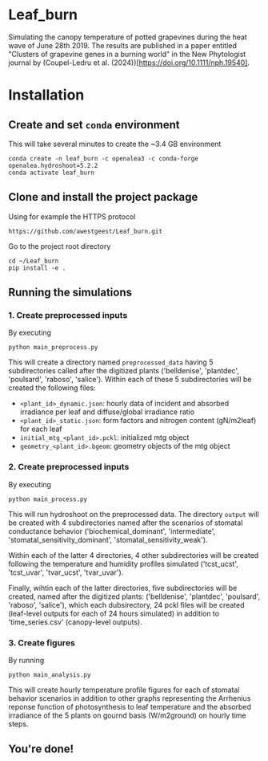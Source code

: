 # Leaf_burn
Simulating the canopy temperature of potted grapevines during the heat wave of June 28th 2019. The results are published in a paper entitled "Clusters of grapevine genes in a burning world" in the New Phytologist journal by (Coupel-Ledru et al. (2024))[https://doi.org/10.1111/nph.19540].


# Installation

## Create and set `conda` environment

This will take several minutes to create the ~3.4 GB environment

    conda create -n leaf_burn -c openalea3 -c conda-forge openalea.hydroshoot=5.2.2
    conda activate leaf_burn


## Clone and install the project package

Using for example the HTTPS protocol

    https://github.com/awestgeest/Leaf_burn.git

Go to the project root directory

    cd ~/Leaf_burn
    pip install -e .

## Running the simulations

### 1. Create preprocessed inputs

By executing

    python main_preprocess.py


This will create a directory named `preprocessed_data` having 5 subdirectories called after the digitized plants
('belldenise', 'plantdec', 'poulsard', 'raboso', 'salice').
Within each of these 5 subdirectories will be created the following files:

- `<plant_id>_dynamic.json`: hourly data of incident and absorbed irradiance per leaf and diffuse/global irradiance
ratio
- `<plant_id>_static.json`: form factors and nitrogen content (gN/m2leaf) for each leaf
- `initial_mtg_<plant_id>.pckl`: initialized mtg object 
- `geometry_<plant_id>.bgeom`: geometry objects of the mtg object


### 2. Create preprocessed inputs

By executing

    python main_process.py


This will run hydroshoot on the preprocessed data. The directory `output` will be created with 4 subdirectories named
after the scenarios of stomatal conductance behavior ('biochemical_dominant', 'intermediate',
'stomatal_sensitivity_dominant', 'stomatal_sensitivity_weak').

Within each of the latter 4 directories, 4 other subdirectories will be created following the temperature and
humidity profiles simulated ('tcst_ucst', 'tcst_uvar', 'tvar_ucst', 'tvar_uvar').

Finally, wihtin each of the latter directories, five subdirectories will be created, named after the digitized plants:
('belldenise', 'plantdec', 'poulsard', 'raboso', 'salice'), which each dubsirectory, 24 pckl files will be created
(leaf-level outputs for each of 24 hours simulated) in addition to 'time_series.csv' (canopy-level outputs).


### 3. Create figures

By running

    python main_analysis.py


This will create hourly temperature profile figures for each of stomatal behavior scenarios in 
addition to other graphs representing the Arrhenius reponse function of photosynthesis to leaf temperature
and the absorbed irradiance of the 5 plants on gournd basis (W/m2ground) on hourly time steps.


## You're done!
